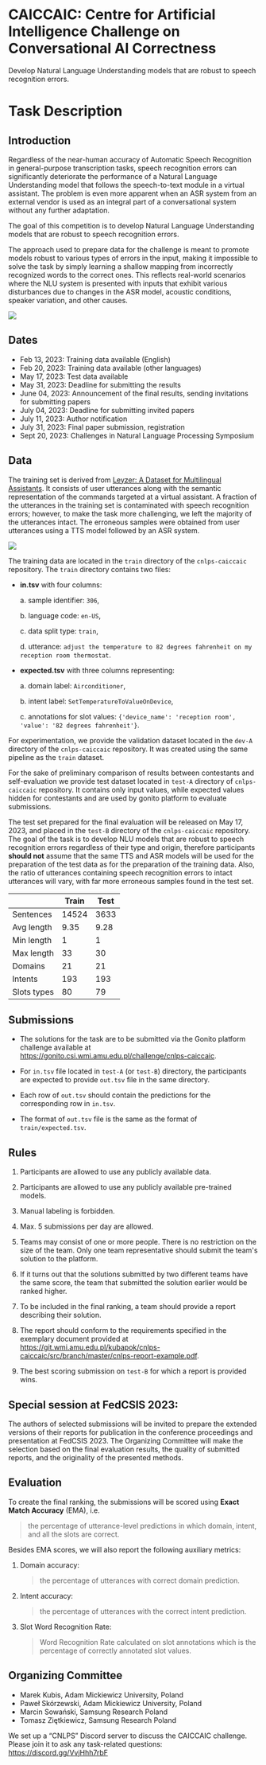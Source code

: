 CAICCAIC: Centre for Artificial Intelligence Challenge on Conversational AI Correctness
=======================================================================================

Develop Natural Language Understanding models that are robust to speech recognition errors.

# Task Description

## Introduction

Regardless of the near-human accuracy of Automatic Speech Recognition in general-purpose transcription tasks, speech recognition errors can significantly deteriorate the performance of a Natural Language Understanding model that follows the speech-to-text module in a virtual assistant. The problem is even more apparent when an ASR system from an external vendor is used as an integral part of a conversational system without any further adaptation.

The goal of this competition is to develop Natural Language Understanding models that are robust to speech recognition errors.

The approach used to prepare data for the challenge is meant to promote models robust to various types of errors in the input, making it impossible to solve the task by simply learning a shallow mapping from incorrectly recognized words to the correct ones. This reflects real-world scenarios where the NLU system is presented with inputs that exhibit various disturbances due to changes in the ASR model, acoustic conditions, speaker variation, and other causes.

[<img src="https://raw.githubusercontent.com/kubapok/cnlps-caiccaic/master/diagram_usage.png">](https://raw.githubusercontent.com/kubapok/cnlps-caiccaic)

## Dates

- Feb  13, 2023: Training data available (English)
- Feb  20, 2023: Training data available (other languages)
- May  17, 2023: Test data available
- May  31, 2023: Deadline for submitting the results
- June 04, 2023: Announcement of the final results, sending invitations for submitting papers
- July 04, 2023: Deadline for submitting invited papers
- July 11, 2023: Author notification
- July 31, 2023: Final paper submission, registration
- Sept 20, 2023: Challenges in Natural Language Processing Symposium

## Data

The training set is derived from [Leyzer: A Dataset for Multilingual Assistants](https://github.com/cartesinus/leyzer). It consists of user utterances along with the semantic representation of the commands targeted at a virtual assistant. A fraction of the utterances in the training set is contaminated with speech recognition errors; however, to make the task more challenging, we left the majority of the utterances intact. The erroneous samples were obtained from user utterances using a TTS model followed by an ASR system.

<img src="https://raw.githubusercontent.com/kubapok/cnlps-caiccaic/master/diagram_dataset.png">

The training data are located in the `train` directory of the `cnlps-caiccaic` repository. The `train` directory contains two files:

  - **in.tsv** with four columns:

    a. sample identifier: `306`,

    b. language code: `en-US`,

    c. data split type: `train`,

    d. utterance: `adjust the temperature to 82 degrees fahrenheit on my reception room thermostat`.

  - **expected.tsv** with three columns representing:

    a. domain label: `Airconditioner`,

    b. intent label: `SetTemperatureToValueOnDevice`,

    c. annotations for slot values: `{'device_name': 'reception room', 'value': '82 degrees fahrenheit'}`.

For experimentation, we provide the validation dataset located in the `dev-A` directory of the `cnlps-caiccaic` repository. It was created using the same pipeline as the `train` dataset.

For the sake of preliminary comparison of results between contestants and self-evaluation we provide test dataset located in `test-A` directory of `cnlps-caiccaic` repository.
It contains only input values, while expected values hidden for contestants and are used by gonito platform to evaluate submissions.

The test set prepared for the final evaluation will be released on May 17, 2023, and placed in the `test-B` directory of the `cnlps-caiccaic` repository. The goal of the task is to develop NLU models that are robust to speech recognition errors regardless of their type and origin, therefore participants **should not** assume that the same TTS and ASR models will be used for the preparation of the test data as for the preparation of the training data. Also, the ratio of utterances containing speech recognition errors to intact utterances will vary, with far more erroneous samples found in the test set.

|            | Train       | Test       |
|------------|-------------|------------|
|Sentences   | 14524       | 3633       |
|Avg length  | 9.35        | 9.28       |
|Min length  | 1           | 1          |
|Max length  | 33          | 30         |
|Domains     | 21          | 21         |
|Intents     | 193         | 193        |
|Slots types | 80          | 79         |

## Submissions

  - The solutions for the task are to be submitted via the Gonito platform challenge available at <https://gonito.csi.wmi.amu.edu.pl/challenge/cnlps-caiccaic>.

  - For `in.tsv` file located in `test-A` (or `test-B`) directory, the participants are expected to provide `out.tsv` file in the same directory.

  - Each row of `out.tsv` should contain the predictions for the corresponding row in `in.tsv`.

  - The format of `out.tsv` file is the same as the format of `train/expected.tsv`.

## Rules

 1. Participants are allowed to use any publicly available data.

 2. Participants are allowed to use any publicly available pre-trained models.

 3. Manual labeling is forbidden.

 4. Max. 5 submissions per day are allowed.

 5. Teams may consist of one or more people. There is no restriction on the size of the team. Only one team representative should submit the team's solution to the platform.

 6. If it turns out that the solutions submitted by two different teams have the same score, the team that submitted the solution earlier would be ranked higher.

 7. To be included in the final ranking, a team should provide a report describing their solution.

 8. The report should conform to the requirements specified in the exemplary document provided at <https://git.wmi.amu.edu.pl/kubapok/cnlps-caiccaic/src/branch/master/cnlps-report-example.pdf>.

 9. The best scoring submission on `test-B` for which a report is provided wins.

## Special session at FedCSIS 2023:

The authors of selected submissions will be invited to prepare the extended versions of their reports for publication in the conference proceedings and presentation at FedCSIS 2023. The Organizing Committee will make the selection based on the final evaluation results, the quality of submitted reports, and the originality of the presented methods.

## Evaluation

To create the final ranking, the submissions will be scored using **Exact Match Accuracy** (EMA), i.e.

> the percentage of utterance-level predictions in which domain, intent, and all the slots are correct.

Besides EMA scores, we will also report the following auxiliary metrics:

 1. Domain accuracy:

    > the percentage of utterances with correct domain prediction.

 2. Intent accuracy:

    > the percentage of utterances with the correct intent prediction.

 3. Slot Word Recognition Rate:

    > Word Recognition Rate calculated on slot annotations which is the percentage of correctly annotated slot values.


## Organizing Committee

-  Marek Kubis, Adam Mickiewicz University, Poland
-  Paweł Skórzewski, Adam Mickiewicz University, Poland
-  Marcin Sowański, Samsung Research Poland
-  Tomasz Ziętkiewicz, Samsung Research Poland

We set up a “CNLPS” Discord server to discuss the CAICCAIC challenge. Please join it to ask any task-related questions: https://discord.gg/VvjHhh7rbF

